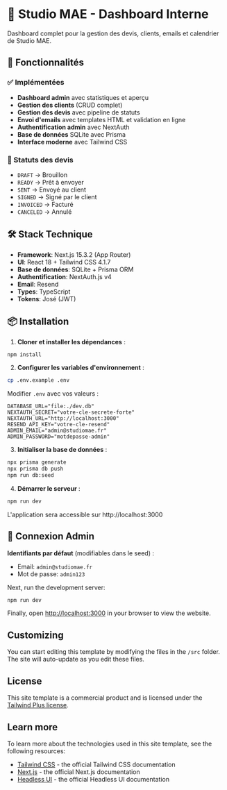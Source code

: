 # 📸 Studio MAE - Dashboard Interne

Dashboard complet pour la gestion des devis, clients, emails et calendrier de Studio MAE.

## 🚀 Fonctionnalités

### ✅ Implémentées
- **Dashboard admin** avec statistiques et aperçu
- **Gestion des clients** (CRUD complet)
- **Gestion des devis** avec pipeline de statuts
- **Envoi d'emails** avec templates HTML et validation en ligne
- **Authentification admin** avec NextAuth
- **Base de données** SQLite avec Prisma
- **Interface moderne** avec Tailwind CSS

### 🔄 Statuts des devis
- `DRAFT` → Brouillon
- `READY` → Prêt à envoyer
- `SENT` → Envoyé au client
- `SIGNED` → Signé par le client
- `INVOICED` → Facturé
- `CANCELED` → Annulé

## 🛠️ Stack Technique

- **Framework**: Next.js 15.3.2 (App Router)
- **UI**: React 18 + Tailwind CSS 4.1.7
- **Base de données**: SQLite + Prisma ORM
- **Authentification**: NextAuth.js v4
- **Email**: Resend
- **Types**: TypeScript
- **Tokens**: José (JWT)

## 📦 Installation

1. **Cloner et installer les dépendances** :
```bash
npm install
```

2. **Configurer les variables d'environnement** :
```bash
cp .env.example .env
```

Modifier `.env` avec vos valeurs :
```env
DATABASE_URL="file:./dev.db"
NEXTAUTH_SECRET="votre-cle-secrete-forte"
NEXTAUTH_URL="http://localhost:3000"
RESEND_API_KEY="votre-cle-resend"
ADMIN_EMAIL="admin@studiomae.fr"
ADMIN_PASSWORD="motdepasse-admin"
```

3. **Initialiser la base de données** :
```bash
npx prisma generate
npx prisma db push
npm run db:seed
```

4. **Démarrer le serveur** :
```bash
npm run dev
```

L'application sera accessible sur http://localhost:3000

## 🔑 Connexion Admin

**Identifiants par défaut** (modifiables dans le seed) :
- Email: `admin@studiomae.fr`
- Mot de passe: `admin123`

Next, run the development server:

```bash
npm run dev
```

Finally, open [http://localhost:3000](http://localhost:3000) in your browser to view the website.

## Customizing

You can start editing this template by modifying the files in the `/src` folder. The site will auto-update as you edit these files.

## License

This site template is a commercial product and is licensed under the [Tailwind Plus license](https://tailwindcss.com/plus/license).

## Learn more

To learn more about the technologies used in this site template, see the following resources:

- [Tailwind CSS](https://tailwindcss.com/docs) - the official Tailwind CSS documentation
- [Next.js](https://nextjs.org/docs) - the official Next.js documentation
- [Headless UI](https://headlessui.dev) - the official Headless UI documentation
